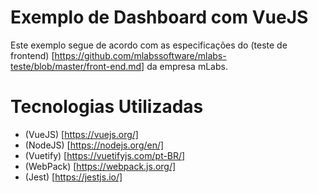 # Exemplo de Dashboard com VueJS

Este exemplo segue de acordo com as especificações do (teste de frontend) [https://github.com/mlabssoftware/mlabs-teste/blob/master/front-end.md] da empresa mLabs.

# Tecnologias Utilizadas

- (VueJS) [https://vuejs.org/]
- (NodeJS) [https://nodejs.org/en/]
- (Vuetify) [https://vuetifyjs.com/pt-BR/]
- (WebPack) [https://webpack.js.org/]
- (Jest) [https://jestjs.io/]
